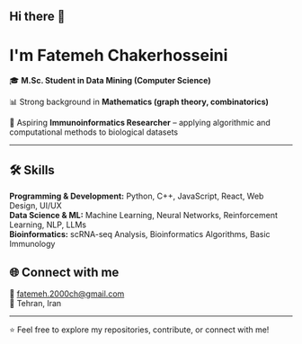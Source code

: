 ## Hi there 👋

#  I'm Fatemeh Chakerhosseini  

🎓 **M.Sc. Student in Data Mining (Computer Science)** 

📊 Strong background in **Mathematics (graph theory, combinatorics)**  

🧬 Aspiring **Immunoinformatics Researcher** – applying algorithmic and computational methods to biological datasets  

---



## 🛠 Skills  

**Programming & Development:** Python, C++, JavaScript, React, Web Design, UI/UX  
**Data Science & ML:** Machine Learning, Neural Networks, Reinforcement Learning, NLP, LLMs  
**Bioinformatics:** scRNA-seq Analysis, Bioinformatics Algorithms, Basic Immunology  



## 🌐 Connect with me  
📧 fatemeh.2000ch@gmail.com  
📍 Tehran, Iran  

---

⭐️ Feel free to explore my repositories, contribute, or connect with me!
